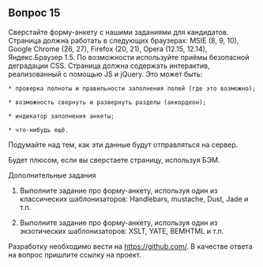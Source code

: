 ﻿	
## Вопрос 15

Сверстайте форму-анкету с нашими заданиями для кандидатов. Страница должна работать в следующих браузерах:
MSIE (8, 9, 10), Google Chrome (26, 27), Firefox (20, 21), Opera (12.15, 12.14), Яндекс.Браузер 1.5.
По возможности используйте приёмы безопасной деградации CSS. Страница должна содержать интерактив,
реализованный с помощью JS и jQuery. Это может быть:

    * проверка полноты и правильности заполнения полей (где это возможно);

    * возможность свернуть и развернуть разделы (аккордеон);

    * индикатор заполнения анкеты;

    * что-нибудь ещё.

Подумайте над тем, как эти данные будут отправляться на сервер.

Будет плюсом, если вы сверстаете страницу, используя БЭМ.

Дополнительные задания

1. Выполните задание про форму-анкету, используя один из классических шаблонизаторов:
Handlebars, mustache, Dust, Jade и т.п.

2. Выполните задание про форму-анкету, используя один из экзотических шаблонизаторов: XSLT, YATE, BEMHTML и т.п.

Разработку необходимо вести на https://github.com/. В качестве ответа на вопрос пришлите ссылку на проект.
